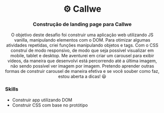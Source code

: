 <h1 align="center">⚙️ Callwe</h1>
<h3 align="center">Construção de landing page para Callwe</h3>

<p align="center">
  O objetivo deste desafio foi construir uma aplicação web utilizando JS vanilla, manipulando elementos com o DOM. Para otimizar algumas atividades repetidas, criei funções manipulando objetos e tags. Com o CSS construí de modo responsivo, de modo que seja possível visualizar em mobile, tablet e desktop. Me aventurei em criar um carousel para exibir vídeos, da maneira que desenvolvi está percorrendo até a última imagem, não sendo possível ver imagem por imagem. Pretendo aprender outras formas de construir carousel de maneira efetiva e se você souber como faz, estou aberta a dicas! 😃
</p>

<h3 align="left">Skills</h3>

- Construir app utilizando DOM
- Construir CSS com base no protótipo